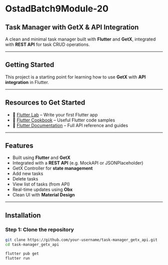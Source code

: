 #  OstadBatch9Module-20  
##  Task Manager with GetX & API Integration

A clean and minimal task manager built with **Flutter** and **GetX**, integrated with **REST API** for task CRUD operations.

---

##  Getting Started

This project is a starting point for learning how to use **GetX** with **API integration** in Flutter.

---

##  Resources to Get Started

- 🔗 [Flutter Lab](https://docs.flutter.dev/get-started/codelab) – Write your first Flutter app  
- 📖 [Flutter Cookbook](https://docs.flutter.dev/cookbook) – Useful Flutter code samples  
- 📘 [Flutter Documentation](https://docs.flutter.dev/) – Full API reference and guides

---

##  Features

-  Built using **Flutter** and **GetX**
-  Integrated with a **REST API** (e.g. MockAPI or JSONPlaceholder)
-  GetX Controller for **state management**
-  Add new tasks
-  Delete tasks
-  View list of tasks (from API)
-  Real-time updates using **Obx**
-  Clean UI with **Material Design**

---

##  Installation

### Step 1: Clone the repository
```bash
git clone https://github.com/your-username/task-manager_getx_api.git
cd task-manager_getx_api

flutter pub get
flutter run
